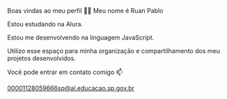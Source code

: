Boas vindas ao meu perfil 💙💙
Meu nome é Ruan Pablo

Estou estudando na Alura.

Estou me desenvolvendo na linguagem JavaScript.

Utilizo esse espaço para minha organização e compartilhamento dos meu projetos desenvolvidos.

Você pode entrar em contato comigo 📫

00001128059666sp@al.educacao.sp.gov.br
